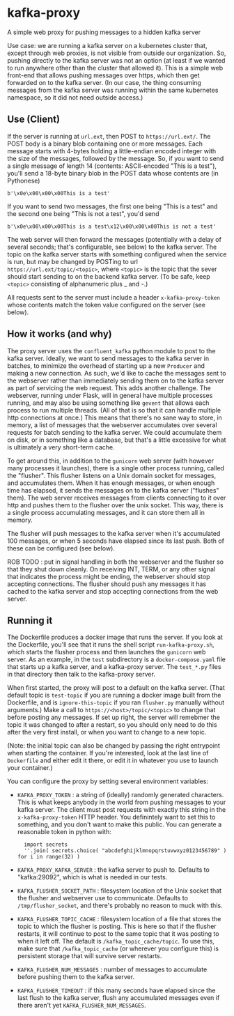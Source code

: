 # kafka-proxy

A simple web proxy for pushing messages to a hidden kafka server

Use case: we are running a kafka server on a kubernetes cluster that, except through web proxies, is not visible from outside our organization.  So, pushing directly to the kafka server was not an option (at least if we wanted to run anywhere other than the cluster that allowed it).  This is a simple web front-end that allows pushing messages over https, which then get forwarded on to the kafka server.  (In our case, the thing consuming messages from the kafka server was running within the same kubernetes namespace, so it did not need outside access.)

## Use (Client)

If the server is running at `url.ext`, then POST to `https://url.ext/`.  The POST body is a binary blob containing one or more messages.  Each message starts with 4-bytes holding a little-endian encoded integer with the size of the messages, followed by the message.  So, if you want to send a single message of length 14 (contents: ASCII-encoded "This is a test"), you'll send a 18-byte binary blob in the POST data whose contents are (in Pythonese)
```
b'\x0e\x00\x00\x00This is a test'
```
If you want to send two messages, the first one being "This is a test" and the second one being "This is not a test", you'd send
```
b'\x0e\x00\x00\x00This is a test\x12\x00\x00\x00This is not a test'
```

The web server will then forward the messages (potentially with a delay of several seconds; that's configurable, see below) to the kafka server.  The topic on the kafka server starts with something configured when the service is run, but may be changed by POSTing to url `https://url.ext/topic/<topic>`, where `<topic>` is the topic that the sever should start sending to on the backend kafka server.  (To be safe, keep `<topic>` consisting of alphanumeric plus _ and -.)

All requests sent to the server must include a header `x-kafka-proxy-token` whose contents match the token value configured on the server (see below).

## How it works (and why)

The proxy server uses the `confluent_kafka` python module to post to the kafka server.  Ideally, we want to send messages to the kafka server in batches, to minimize the overhead of starting up a new `Producer` and making a new connection.  As such, we'd like to cache the messages sent to the webserver rather than immediately sending them on to the kafka server as part of servicing the web request.  This adds another challenge.  The webserver, running under Flask, will in general have multiple processes running, and may also be using something like `gevent` that allows each process to run multiple threads.  (All of that is so that it can handle multiple http connections at once.)  This means that there's no sane way to store, in memory, a list of messages that the webserver accumulates over several requests for batch sending to the kafka server.  We could accumulate them on disk, or in something like a database, but that's a little excessive for what is ultimately a very short-term cache.

To get around this, in addition to the `gunicorn` web server (with however many processes it launches), there is a single other process running, called the "flusher".  This flusher listens on a Unix domain socket for messages, and accumulates them.  When it has enough messages, or when enough time has elapsed, it sends the messages on to the kafka server ("flushes" them).  The web server receives messages from clients connecting to it over http and pushes them to the flusher over the unix socket.  This way, there is a single process accumulating messages, and it can store them all in memory.

The flusher will push messages to the kafka server when it's accumulated 100 messages, or when 5 seconds have elapsed since its last push.  Both of these can be configured (see below).

ROB TODO : put in signal handling in both the webserver and the flusher so that they shut down cleanly.  On receiving INT, TERM, or any other signal that indicates the process might be ending, the webserver should stop accepting connections.  The flusher should push any messages it has cached to the kafka server and stop accepting connections from the web server.

## Running it

The Dockerfile produces a docker image that runs the server.  If you look at the Dockerfile, you'll see that it runs the shell script `run-kafka-proxy.sh`, which starts the flusher process and then launches the `gunicorn` web server.  As an example, in the `test` subdirectory is a `docker-compose.yaml` file that starts up a kafka server, and a kafka-proxy server.  The `test_*.py` files in that directory then talk to the kafka-proxy server.

When first started, the proxy will post to a default on the kafka server.  (That default topic is `test-topic` if you are running a docker image built from the Dockerfile, and is `ignore-this-topic` if you ran `flusher.py` manually without arguments.)  Make a call to `https://<host>/topic/<topic>` to change that before posting any messages.  If set up right, the server will remebmer the topic it was changed to after a restart, so you should only need to do this after the very first install, or when you want to change to a new topic.

(Note: the initial topic can also be changed by passing the right entrypoint when starting the container.  If you're interested, look at the last line of `Dockerfile` and either edit it there, or edit it in whatever you use to launch your container.)

You can configure the proxy by setting several environment variables:
* `KAFKA_PROXY_TOKEN` : a string of (ideally) randomly generated characters.  This is what keeps anybody in the world from pushing messages to your kafka server.  The client must post requests with exactly this string in the `x-kafka-proxy-token` HTTP header.  You definintely want to set this to something, and you don't want to make this public.  You can generate a reasonable token in python with:

        import secrets
        ''.join( secrets.choice( "abcdefghijklmnopqrstuvwxyz0123456789" ) for i in range(32) )

* `KAFKA_PROXY_KAFKA_SERVER` : the kafka server to push to.  Defaults to "kafka:29092", which is what is needed in our tests.
* `KAFKA_FLUSHER_SOCKET_PATH` : filesystem location of the Unix socket that the flusher and webserver use to communicate.  Defaults to `/tmp/flusher_socket`, and there's probably no reason to muck with this.
* `KAFKA_FLUSHER_TOPIC_CACHE` : filesystem location of a file that stores the topic to which the flusher is posting.  This is here so that if the flusher restarts, it will continue to post to the same topic that it was posting to when it left off.  The default is `/kafka_topic_cache/topic`.  To use this, make sure that `/kafka_topic_cache` (or wherever you configure this) is persistent storage that will survive server restarts.
* `KAFKA_FLUSHER_NUM_MESSAGES` : number of messages to accumulate before pushing them to the kafka server.
* `KAFKA_FLUSHER_TIMEOUT` : if this many seconds have elapsed since the last flush to the kafka server, flush any accumulated messages even if there aren't yet `KAFKA_FLUSHER_NUM_MESSAGES`.